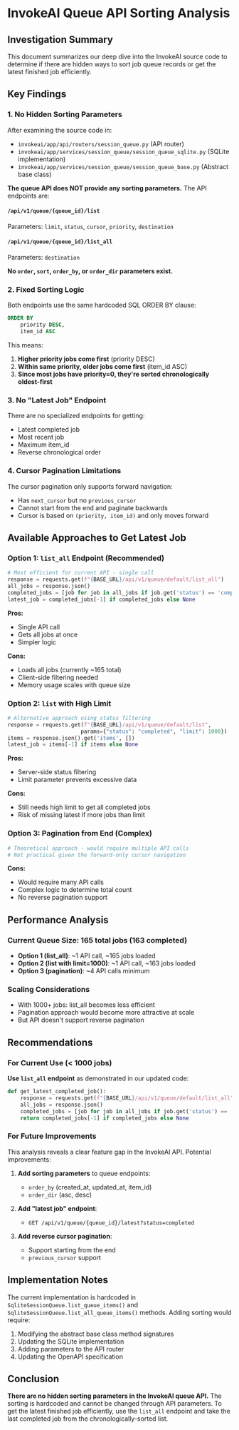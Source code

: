 # InvokeAI Queue API Sorting Analysis

## Investigation Summary

This document summarizes our deep dive into the InvokeAI source code to determine if there are hidden ways to sort job queue records or get the latest finished job efficiently.

## Key Findings

### 1. **No Hidden Sorting Parameters**

After examining the source code in:
- `invokeai/app/api/routers/session_queue.py` (API router)
- `invokeai/app/services/session_queue/session_queue_sqlite.py` (SQLite implementation)
- `invokeai/app/services/session_queue/session_queue_base.py` (Abstract base class)

**The queue API does NOT provide any sorting parameters.** The API endpoints are:

#### `/api/v1/queue/{queue_id}/list`
Parameters: `limit`, `status`, `cursor`, `priority`, `destination`

#### `/api/v1/queue/{queue_id}/list_all`  
Parameters: `destination`

**No `order`, `sort`, `order_by`, or `order_dir` parameters exist.**

### 2. **Fixed Sorting Logic**

Both endpoints use the same hardcoded SQL ORDER BY clause:

```sql
ORDER BY
    priority DESC,
    item_id ASC
```

This means:
1. **Higher priority jobs come first** (priority DESC)
2. **Within same priority, older jobs come first** (item_id ASC)
3. **Since most jobs have priority=0, they're sorted chronologically oldest-first**

### 3. **No "Latest Job" Endpoint**

There are no specialized endpoints for getting:
- Latest completed job
- Most recent job
- Maximum item_id
- Reverse chronological order

### 4. **Cursor Pagination Limitations**

The cursor pagination only supports forward navigation:
- Has `next_cursor` but no `previous_cursor`
- Cannot start from the end and paginate backwards
- Cursor is based on `(priority, item_id)` and only moves forward

## Available Approaches to Get Latest Job

### Option 1: `list_all` Endpoint (Recommended)
```python
# Most efficient for current API - single call
response = requests.get(f"{BASE_URL}/api/v1/queue/default/list_all")
all_jobs = response.json()
completed_jobs = [job for job in all_jobs if job.get('status') == 'completed']
latest_job = completed_jobs[-1] if completed_jobs else None
```

**Pros:**
- Single API call
- Gets all jobs at once
- Simpler logic

**Cons:**
- Loads all jobs (currently ~165 total)
- Client-side filtering needed
- Memory usage scales with queue size

### Option 2: `list` with High Limit
```python
# Alternative approach using status filtering
response = requests.get(f"{BASE_URL}/api/v1/queue/default/list", 
                       params={"status": "completed", "limit": 1000})
items = response.json().get('items', [])
latest_job = items[-1] if items else None
```

**Pros:**
- Server-side status filtering
- Limit parameter prevents excessive data

**Cons:**
- Still needs high limit to get all completed jobs
- Risk of missing latest if more jobs than limit

### Option 3: Pagination from End (Complex)
```python
# Theoretical approach - would require multiple API calls
# Not practical given the forward-only cursor navigation
```

**Cons:**
- Would require many API calls
- Complex logic to determine total count
- No reverse pagination support

## Performance Analysis

### Current Queue Size: 165 total jobs (163 completed)
- **Option 1 (list_all)**: ~1 API call, ~165 jobs loaded
- **Option 2 (list with limit=1000)**: ~1 API call, ~163 jobs loaded
- **Option 3 (pagination)**: ~4 API calls minimum

### Scaling Considerations
- With 1000+ jobs: list_all becomes less efficient
- Pagination approach would become more attractive at scale
- But API doesn't support reverse pagination

## Recommendations

### For Current Use (< 1000 jobs)
**Use `list_all` endpoint** as demonstrated in our updated code:

```python
def get_latest_completed_job():
    response = requests.get(f"{BASE_URL}/api/v1/queue/default/list_all")
    all_jobs = response.json()
    completed_jobs = [job for job in all_jobs if job.get('status') == 'completed']
    return completed_jobs[-1] if completed_jobs else None
```

### For Future Improvements
This analysis reveals a clear feature gap in the InvokeAI API. Potential improvements:

1. **Add sorting parameters** to queue endpoints:
   - `order_by` (created_at, updated_at, item_id)
   - `order_dir` (asc, desc)

2. **Add "latest job" endpoint**:
   - `GET /api/v1/queue/{queue_id}/latest?status=completed`

3. **Add reverse cursor pagination**:
   - Support starting from the end
   - `previous_cursor` support

## Implementation Notes

The current implementation is hardcoded in `SqliteSessionQueue.list_queue_items()` and `SqliteSessionQueue.list_all_queue_items()` methods. Adding sorting would require:

1. Modifying the abstract base class method signatures
2. Updating the SQLite implementation
3. Adding parameters to the API router
4. Updating the OpenAPI specification

## Conclusion

**There are no hidden sorting parameters in the InvokeAI queue API.** The sorting is hardcoded and cannot be changed through API parameters. To get the latest finished job efficiently, use the `list_all` endpoint and take the last completed job from the chronologically-sorted list.
